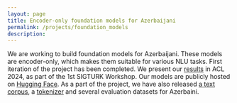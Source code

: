 ```yaml
---
layout: page
title: Encoder-only foundation models for Azerbaijani
permalink: /projects/foundation_models
description:
---
```

We are working to build foundation models for Azerbaijani. These models are encoder-only, which makes them suitable for various NLU tasks. First iteration of the project has been completed. We present our [results](https://aclanthology.org/2024.sigturk-1.2/) in ACL 2024, as part of the 1st SIGTURK Workshop. Our models are publicly hosted on [Hugging Face](https://huggingface.co/collections/allmalab/allma-models-669b63077f28c43e091270cb). As a part of the project, we have also released [a text corpus](https://huggingface.co/datasets/allmalab/DOLLMA), a [tokenizer](https://huggingface.co/allmalab/bert-tokenizer-aze) and several evaluation datasets for Azerbaini.